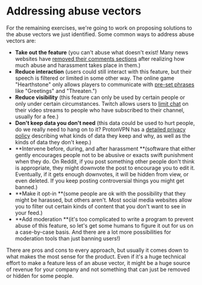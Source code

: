 # Addressing abuse vectors

For the remaining exercises, we're going to work on proposing solutions to the abuse vectors we just identified. Some common ways to address abuse vectors are:

* **Take out the feature** \(you can't abuse what doesn't exist! Many news websites have <a href="https://www.wired.com/2015/10/brief-history-of-the-demise-of-the-comments-timeline/">removed their comments sections</a> after realizing how much abuse and harassment takes place in them.\)
* **Reduce interaction** \(users could still interact with this feature, but their speech is filtered or limited in some other way. The online game "Hearthstone" only allows players to communicate with <a href="https://hearthstone.gamepedia.com/Emote">pre-set phrases</a> like "Greetings" and "Threaten."\)
* **Reduce visibility** \(this feature can only be used by certain people or only under certain circumstances. Twitch allows users to <a href="https://help.twitch.tv/customer/portal/articles/2401004-partner-settings-guide">limit chat</a> on their video streams to people who have subscribed to their channel, usually for a fee.\)
* **Don't keep data you don't need** \(this data could be used to hurt people, do we really need to hang on to it? ProtonVPN has a <a href="https://protonvpn.com/privacy-policy
">detailed privacy policy</a> describing what kinds of data they keep and why, as well as the kinds of data they don't keep.\)
* **Intervene before, during, and after harassment **\(software that either gently encourages people not to be abusive or exacts swift punishment when they do. On Reddit, if you post something other people don't think is appropriate, they might downvote the post to encourage you to edit it. Eventually, if it gets enough downvotes, it will be hidden from view, or even deleted. If you keep posting controversial things you might get banned.\)
* **Make it opt-in **\(some people are ok with the possibility that they might be harassed, but others aren't. Most social media websites allow you to filter out certain kinds of content that you don't want to see in your feed.\)
* **Add moderation **\(it's too complicated to write a program to prevent abuse of this feature, so let's get some humans to figure it out for us on a case-by-case basis. And there are a lot more possibilities for moderation tools than just banning users!\)

There are pros and cons to every approach, but usually it comes down to what makes the most sense for the product. Even if it's a huge technical effort to make a feature less of an abuse vector, it might be a huge source of revenue for your company and not something that can just be removed or hidden for some people.

